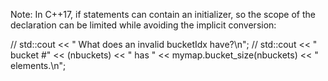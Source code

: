 Note: In C++17, if statements can contain an initializer, so the scope of the declaration can be limited while avoiding the implicit conversion:


//   std::cout << " What does an invalid bucketIdx have?\n";
//   std::cout << " bucket #" << (nbuckets) << " has " << mymap.bucket_size(nbuckets) << " elements.\n";